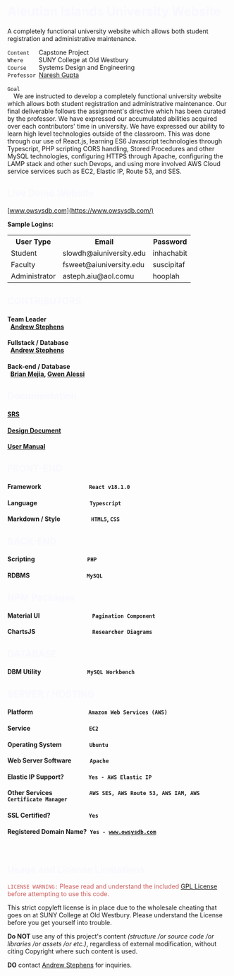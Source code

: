 
<h1 style="color: ghostwhite">Aleutian Islands University Website</h1>
<p>A completely functional university website which allows both student registration and administrative maintenance.</p>
<p>
    <code>Content</code>&emsp;&ensp;Capstone Project<br/>
    <code>Where</code>&emsp;&emsp;&ensp;SUNY College at Old Westbury<br/>
    <code>Course</code>&emsp;&emsp;Systems Design and Engineering<br/>
    <code>Professor</code>&ensp;<a href="https://www.linkedin.com/in/naresh-gupta-8b62601a/">Naresh Gupta</a><br/><br/>
    <code>Goal</code><br/>&emsp;We are instructed to develop a completely functional university website which allows both student registration and administrative maintenance. Our final deliverable follows the assignment's directive which has been curated by the professor. We have expressed our accumulated abilities acquired over each contributors' time in university. We have expressed our ability to learn high level technologies outside of the classroom. This was done through our use of React.js, learning ES6 Javascript technologies through Typescript, PHP scripting CORS handling, Stored Procedures and other MySQL technologies, configuring HTTPS through Apache, configuring the LAMP stack and other such Devops, and using more involved AWS Cloud service services such as EC2, Elastic IP, Route 53, and SES.<br/>
</p>

<h2 style="color: ghostwhite">Live Demo Website</h2>

[www.owsysdb.com](https://www.owsysdb.com/)


**Sample Logins:**
<table>
    <head><tr><th>User Type</th><th>Email</th><th>Password</th></tr></head>
    <body><tr><td>Student</td><td>slowdh@aiuniversity.edu</td><td>inhachabit</td></tr></body>
    <body><tr><td>Faculty</td><td>fsweet@aiuniversity.edu</td><td>suscipitaf</td></tr></body>
    <body><tr><td>Administrator</td><td>asteph.aiu@aol.comu</td><td>hooplah</td></tr></body>
</table>

<h2 style="color: ghostwhite">CONTRIBUTORS</h2>

#### Team Leader<br/>&ensp;[Andrew Stephens](https://github.com/TRITIUMNITR0X)
#### Fullstack / Database<br/>&ensp;[Andrew Stephens](https://github.com/TRITIUMNITR0X)
#### Back-end / Database <br/>&ensp;[Brian Mejia](https://github.com/brintend0), [Gwen Alessi](https://github.com/Alessi98)

<h2 style="color: ghostwhite">Documentation</h2>

#### <a href="https://github.com/asteph11/SoftwareEngineeringProject/blob/main/LICENSE.md">SRS</a>
#### <a href="https://github.com/asteph11/SoftwareEngineeringProject/blob/main/LICENSE.md">Design Document</a>
#### <a href="https://github.com/asteph11/SoftwareEngineeringProject/blob/main/LICENSE.md">User Manual</a>

<h2 style="color: ghostwhite">FRONT-END</h2>

#### Framework&emsp;&emsp;&emsp;&emsp;&emsp;&emsp;&emsp;&ensp;&nbsp;`React v18.1.0`
#### Language&emsp;&emsp;&emsp;&emsp;&emsp;&emsp;&emsp;&emsp;&ensp;`Typescript`
#### Markdown / Style&emsp;&emsp;&emsp;&emsp;&emsp;`HTML5`, `CSS`


<h2 style="color: ghostwhite">BACK-END</h2>

#### Scripting&emsp;&emsp;&emsp;&emsp;&emsp;&emsp;&emsp;&emsp;&ensp;`PHP`
#### RDBMS&emsp;&emsp;&emsp;&emsp;&emsp;&emsp;&emsp;&emsp;&emsp;&nbsp;`MySQL`

<h2 style="color: ghostwhite">NPM Packages</h2>

#### Material UI&emsp;&emsp;&emsp;&emsp;&emsp;&emsp;&emsp;&emsp;&ensp;`Pagination Component`
#### ChartsJS&emsp;&emsp;&emsp;&emsp;&emsp;&emsp;&emsp;&emsp;&emsp;&nbsp;`Researcher Diagrams`

<h2 style="color: ghostwhite">DATABASE</h2>

#### DBM Utility&emsp;&emsp;&emsp;&emsp;&emsp;&emsp;&emsp;&ensp;`MySQL Workbench`

<h2 style="color: ghostwhite">SERVER / HOSTING</h2>

#### Platform&emsp;&emsp;&emsp;&emsp;&emsp;&emsp;&emsp;&emsp;&emsp;`Amazon Web Services (AWS)`
#### Service&emsp;&emsp;&emsp;&emsp;&emsp;&emsp;&emsp;&emsp;&emsp;&ensp;`EC2`
#### Operating System&emsp;&emsp;&emsp;&emsp;&ensp;`Ubuntu`
#### Web Server Software&emsp;&emsp;&emsp;`Apache`
#### Elastic IP Support?&emsp;&emsp;&emsp;&emsp;`Yes - AWS Elastic IP`
#### Other Services&emsp;&emsp;&emsp;&emsp;&emsp;&emsp;`AWS SES, AWS Route 53, AWS IAM, AWS Certificate Manager`
#### SSL Certified?&emsp;&emsp;&emsp;&emsp;&emsp;&emsp;&nbsp;`Yes`
#### Registered Domain Name?&ensp;<code>Yes - <a href = "www.owsysdb.com">www.owsysdb.com</a></code>

<br>

<h2 style="color: ghostwhite">Usage and License Limitations</h2>

<p style="color: indianred"><code>LICENSE WARNING:</code> Please read and understand the included <a href="https://github.com/asteph11/SoftwareEngineeringProject/blob/main/LICENSE.md">GPL License</a> before attempting to use this code.</p>
<p>This strict copyleft license is in place due to the wholesale cheating that goes on at SUNY College at Old Westbury. Please understand the License before you get yourself into trouble.</p>
<p><b>Do NOT</b> use any of this project's content <em>(structure /or source code /or libraries /or assets /or etc.)</em>, regardless of external modification, without citing Copyright where such content is used.</p>
<p><b>DO</b> contact <a href="mailto:asteph11@oldwestbury.edu">Andrew Stephens</a> for inquiries.</p>
